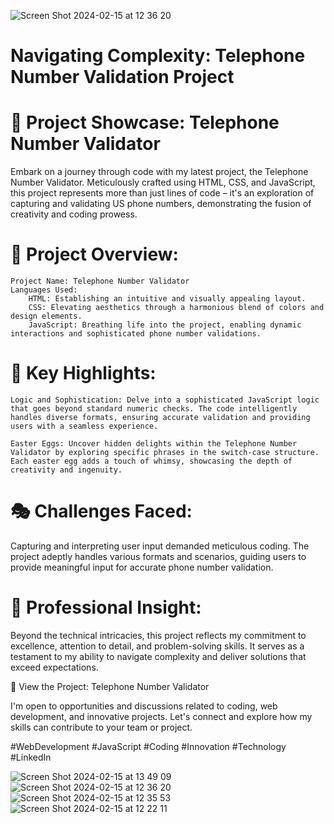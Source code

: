 ![Screen Shot 2024-02-15 at 12 36 20](https://github.com/ayuboketch/Telephone-Number-Validator/assets/17433791/d4b4f50a-a052-4bf1-8829-1bd8c2af7d6f)

# Navigating Complexity: Telephone Number Validation Project

# 🚀 Project Showcase: Telephone Number Validator

Embark on a journey through code with my latest project, the Telephone Number Validator. Meticulously crafted using HTML, CSS, and JavaScript, this project represents more than just lines of code – it's an exploration of capturing and validating US phone numbers, demonstrating the fusion of creativity and coding prowess.

# 📌 Project Overview:
    Project Name: Telephone Number Validator
    Languages Used:
        HTML: Establishing an intuitive and visually appealing layout.
        CSS: Elevating aesthetics through a harmonious blend of colors and design elements.
        JavaScript: Breathing life into the project, enabling dynamic interactions and sophisticated phone number validations.

# 🌟 Key Highlights:

    Logic and Sophistication: Delve into a sophisticated JavaScript logic that goes beyond standard numeric checks. The code intelligently handles diverse formats, ensuring accurate validation and providing users with a seamless experience.

    Easter Eggs: Uncover hidden delights within the Telephone Number Validator by exploring specific phrases in the switch-case structure. Each easter egg adds a touch of whimsy, showcasing the depth of creativity and ingenuity.

# 🎭 Challenges Faced:
Capturing and interpreting user input demanded meticulous coding. The project adeptly handles various formats and scenarios, guiding users to provide meaningful input for accurate phone number validation.

# 💼 Professional Insight:
Beyond the technical intricacies, this project reflects my commitment to excellence, attention to detail, and problem-solving skills. It serves as a testament to my ability to navigate complexity and deliver solutions that exceed expectations.

🔗 View the Project: Telephone Number Validator

I'm open to opportunities and discussions related to coding, web development, and innovative projects. Let's connect and explore how my skills can contribute to your team or project.

#WebDevelopment #JavaScript #Coding #Innovation #Technology #LinkedIn

![Screen Shot 2024-02-15 at 13 49 09](https://github.com/ayuboketch/Telephone-Number-Validator/assets/17433791/0fd8cfd6-34ec-43e5-ad14-eef00b7f2368)
![Screen Shot 2024-02-15 at 12 36 20](https://github.com/ayuboketch/Telephone-Number-Validator/assets/17433791/98e2ed95-c00b-469d-8a26-c9d0904e5098)
![Screen Shot 2024-02-15 at 12 35 53](https://github.com/ayuboketch/Telephone-Number-Validator/assets/17433791/a02fd522-22ec-4d80-bfe3-3eaa699d09c5)
![Screen Shot 2024-02-15 at 12 22 11](https://github.com/ayuboketch/Telephone-Number-Validator/assets/17433791/e9b312d5-988b-4982-ad37-ee6c50774fb1)
